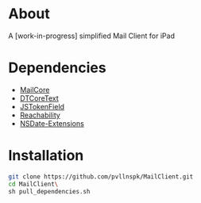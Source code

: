 # About
A [work-in-progress] simplified Mail Client for iPad
# Dependencies
- [MailCore](https://github.com/MailCore/MailCore)
- [DTCoreText](https://github.com/Cocoanetics/DTCoreText)
- [JSTokenField](https://github.com/jasarien/JSTokenField)
- [Reachability](https://github.com/tonymillion/Reachability)
- [NSDate-Extensions](https://github.com/erica/NSDate-Extensions)

# Installation
```sh
git clone https://github.com/pvllnspk/MailClient.git
cd MailClient\
sh pull_dependencies.sh
```
